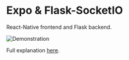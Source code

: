 # Expo & Flask-SocketIO
React-Native frontend and Flask backend.

![Demonstration]([https://github.com/bvechiato/new-event-app/blob/main/EventKit%20with%20SwiftUI.png](https://github.com/bvechiato/expo-flask-socketio/blob/main/server_client_communications.png))

Full explanation [here](https://medium.com/@beatriznakamuravechiato/expo-flask-socketio-b968bac5d0a9).
